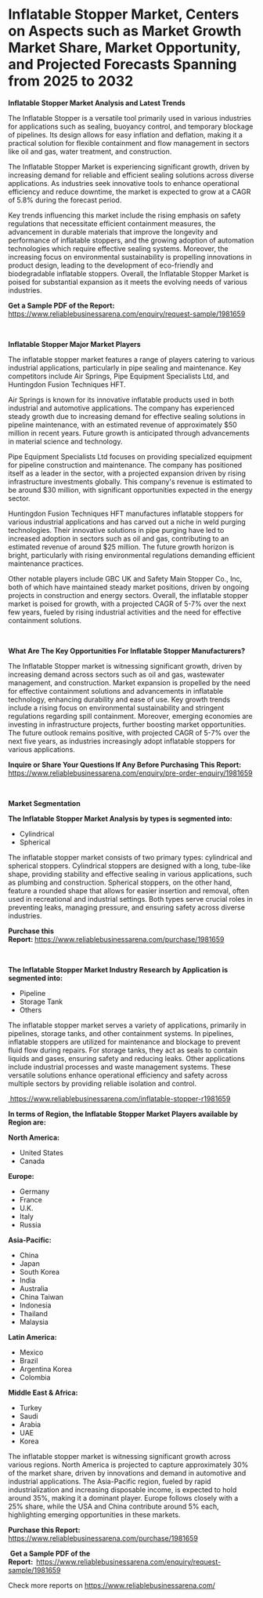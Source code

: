 <p><h1>Inflatable Stopper Market, Centers on Aspects such as Market Growth Market Share, Market Opportunity, and Projected Forecasts Spanning from 2025 to 2032</h1></p><p><strong>Inflatable Stopper Market Analysis and Latest Trends</strong></p>
<p><p>The Inflatable Stopper is a versatile tool primarily used in various industries for applications such as sealing, buoyancy control, and temporary blockage of pipelines. Its design allows for easy inflation and deflation, making it a practical solution for flexible containment and flow management in sectors like oil and gas, water treatment, and construction.</p><p>The Inflatable Stopper Market is experiencing significant growth, driven by increasing demand for reliable and efficient sealing solutions across diverse applications. As industries seek innovative tools to enhance operational efficiency and reduce downtime, the market is expected to grow at a CAGR of 5.8% during the forecast period. </p><p>Key trends influencing this market include the rising emphasis on safety regulations that necessitate efficient containment measures, the advancement in durable materials that improve the longevity and performance of inflatable stoppers, and the growing adoption of automation technologies which require effective sealing systems. Moreover, the increasing focus on environmental sustainability is propelling innovations in product design, leading to the development of eco-friendly and biodegradable inflatable stoppers. Overall, the Inflatable Stopper Market is poised for substantial expansion as it meets the evolving needs of various industries.</p></p>
<p><strong>Get a Sample PDF of the Report:&nbsp;</strong> <a href="https://www.reliablebusinessarena.com/enquiry/request-sample/1981659?utm_campaign=2385&utm_medium=2&utm_source=Github&utm_content=ia&utm_term=20022025&utm_id=inflatable-stopper">https://www.reliablebusinessarena.com/enquiry/request-sample/1981659</a></p>
<p>&nbsp;</p>
<p><strong>Inflatable Stopper Major Market Players</strong></p>
<p><p>The inflatable stopper market features a range of players catering to various industrial applications, particularly in pipe sealing and maintenance. Key competitors include Air Springs, Pipe Equipment Specialists Ltd, and Huntingdon Fusion Techniques HFT.</p><p>Air Springs is known for its innovative inflatable products used in both industrial and automotive applications. The company has experienced steady growth due to increasing demand for effective sealing solutions in pipeline maintenance, with an estimated revenue of approximately $50 million in recent years. Future growth is anticipated through advancements in material science and technology.</p><p>Pipe Equipment Specialists Ltd focuses on providing specialized equipment for pipeline construction and maintenance. The company has positioned itself as a leader in the sector, with a projected expansion driven by rising infrastructure investments globally. This company's revenue is estimated to be around $30 million, with significant opportunities expected in the energy sector.</p><p>Huntingdon Fusion Techniques HFT manufactures inflatable stoppers for various industrial applications and has carved out a niche in weld purging technologies. Their innovative solutions in pipe purging have led to increased adoption in sectors such as oil and gas, contributing to an estimated revenue of around $25 million. The future growth horizon is bright, particularly with rising environmental regulations demanding efficient maintenance practices.</p><p>Other notable players include GBC UK and Safety Main Stopper Co., Inc, both of which have maintained steady market positions, driven by ongoing projects in construction and energy sectors. Overall, the inflatable stopper market is poised for growth, with a projected CAGR of 5-7% over the next few years, fueled by rising industrial activities and the need for effective containment solutions.</p></p>
<p>&nbsp;</p>
<p><strong>What Are The Key Opportunities For Inflatable Stopper Manufacturers?</strong></p>
<p><p>The Inflatable Stopper market is witnessing significant growth, driven by increasing demand across sectors such as oil and gas, wastewater management, and construction. Market expansion is propelled by the need for effective containment solutions and advancements in inflatable technology, enhancing durability and ease of use. Key growth trends include a rising focus on environmental sustainability and stringent regulations regarding spill containment. Moreover, emerging economies are investing in infrastructure projects, further boosting market opportunities. The future outlook remains positive, with projected CAGR of 5-7% over the next five years, as industries increasingly adopt inflatable stoppers for various applications.</p></p>
<p><strong>Inquire or Share Your Questions If Any Before Purchasing This Report:</strong> <a href="https://www.reliablebusinessarena.com/enquiry/pre-order-enquiry/1981659?utm_campaign=2385&utm_medium=2&utm_source=Github&utm_content=ia&utm_term=20022025&utm_id=inflatable-stopper">https://www.reliablebusinessarena.com/enquiry/pre-order-enquiry/1981659</a></p>
<p>&nbsp;</p>
<p><strong>Market Segmentation</strong></p>
<p><strong>The Inflatable Stopper Market Analysis by types is segmented into:</strong></p>
<p><ul><li>Cylindrical</li><li>Spherical</li></ul></p>
<p><p>The inflatable stopper market consists of two primary types: cylindrical and spherical stoppers. Cylindrical stoppers are designed with a long, tube-like shape, providing stability and effective sealing in various applications, such as plumbing and construction. Spherical stoppers, on the other hand, feature a rounded shape that allows for easier insertion and removal, often used in recreational and industrial settings. Both types serve crucial roles in preventing leaks, managing pressure, and ensuring safety across diverse industries.</p></p>
<p><strong>Purchase this Report:&nbsp;</strong><a href="https://www.reliablebusinessarena.com/purchase/1981659?utm_campaign=2385&utm_medium=2&utm_source=Github&utm_content=ia&utm_term=20022025&utm_id=inflatable-stopper">https://www.reliablebusinessarena.com/purchase/1981659</a></p>
<p>&nbsp;</p>
<p><strong>The Inflatable Stopper Market Industry Research by Application is segmented into:</strong></p>
<p><ul><li>Pipeline</li><li>Storage Tank</li><li>Others</li></ul></p>
<p><p>The inflatable stopper market serves a variety of applications, primarily in pipelines, storage tanks, and other containment systems. In pipelines, inflatable stoppers are utilized for maintenance and blockage to prevent fluid flow during repairs. For storage tanks, they act as seals to contain liquids and gases, ensuring safety and reducing leaks. Other applications include industrial processes and waste management systems. These versatile solutions enhance operational efficiency and safety across multiple sectors by providing reliable isolation and control.</p></p>
<p><a href="https://www.reliablebusinessarena.com/inflatable-stopper-r1981659?utm_campaign=2385&utm_medium=2&utm_source=Github&utm_content=ia&utm_term=20022025&utm_id=inflatable-stopper">&nbsp;https://www.reliablebusinessarena.com/inflatable-stopper-r1981659</a></p>
<p><strong>In terms of Region, the Inflatable Stopper Market Players available by Region are:</strong></p>
<p>
    <p> <strong> North America: </strong>
        <ul>
            <li>United States</li>
            <li>Canada</li>
        </ul>
        </p> 
    <p> <strong> Europe: </strong>
        <ul>
            <li>Germany</li>
            <li>France</li>
            <li>U.K.</li>
            <li>Italy</li>
            <li>Russia</li>
        </ul>
        </p> 
    <p> <strong> Asia-Pacific: </strong>
        <ul>
            <li>China</li>
            <li>Japan</li>
            <li>South Korea</li>
            <li>India</li>
            <li>Australia</li>
            <li>China Taiwan</li>
            <li>Indonesia</li>
            <li>Thailand</li>
            <li>Malaysia</li>
        </ul>
        </p> 
    <p> <strong> Latin America: </strong>
        <ul>
            <li>Mexico</li>
            <li>Brazil</li>
            <li>Argentina Korea</li>
            <li>Colombia</li>
        </ul>
        </p> 
    <p> <strong> Middle East & Africa: </strong>
        <ul>
            <li>Turkey</li>
            <li>Saudi</li>
            <li>Arabia</li>
            <li>UAE</li>
            <li>Korea</li>
        </ul>
    </p>
    </p>
<p><p>The inflatable stopper market is witnessing significant growth across various regions. North America is projected to capture approximately 30% of the market share, driven by innovations and demand in automotive and industrial applications. The Asia-Pacific region, fueled by rapid industrialization and increasing disposable income, is expected to hold around 35%, making it a dominant player. Europe follows closely with a 25% share, while the USA and China contribute around 5% each, highlighting emerging opportunities in these markets.</p></p>
<p><strong>Purchase this Report: </strong><a href="https://www.reliablebusinessarena.com/purchase/1981659?utm_campaign=2385&utm_medium=2&utm_source=Github&utm_content=ia&utm_term=20022025&utm_id=inflatable-stopper">https://www.reliablebusinessarena.com/purchase/1981659</a></p>
<p>&nbsp;<strong>Get a Sample PDF of the Report:&nbsp;&nbsp;</strong><a href="https://www.reliablebusinessarena.com/enquiry/request-sample/1981659?utm_campaign=2385&utm_medium=2&utm_source=Github&utm_content=ia&utm_term=20022025&utm_id=inflatable-stopper">https://www.reliablebusinessarena.com/enquiry/request-sample/1981659</a></p>
<p><strong></strong></p>
<p>Check more reports on <a href="https://www.reliablebusinessarena.com/?utm_campaign=2385&utm_medium=2&utm_source=Github&utm_content=ia&utm_term=20022025&utm_id=inflatable-stopper">https://www.reliablebusinessarena.com/</a></p>